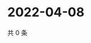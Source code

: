# 2022-04-08

共 0 条

<!-- BEGIN WEIBO -->
<!-- 最后更新时间 Fri Apr 08 2022 13:14:10 GMT+0800 (China Standard Time) -->

<!-- END WEIBO -->
